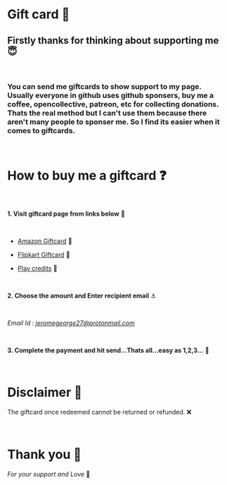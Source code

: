 # Gift card 🎁

## Firstly thanks for thinking about supporting me 😇
<br />

### You can send me giftcards to show support to my page.  Usually everyone in github uses github sponsers, buy me a coffee, opencollective, patreon, etc for collecting donations. Thats the real method but I can't use them because there aren't many people to sponser me.  So I find its easier when it comes to giftcards.

<br />

# How to buy me a giftcard ❓
<br />

**1. Visit giftcard page from links below** 🚀

<br />

- [Amazon Giftcard](https://amzn.to/3PC9sYy) 💜

- [Flipkart Giftcard](https://bit.ly/3LfOsmU) 💛

- [Play credits](https://amzn.to/3Pt0Nr0) 💙 


<br />

**2. Choose the amount and Enter recipient email** ⚓

<br />

*Email Id : jeromegeorge27@protonmail.com*

<br />

**3. Complete the payment and hit send...Thats all...easy as 1,2,3...** 🌌

<br />

# Disclaimer 🚫

The giftcard once redeemed cannot be returned or refunded. ❌ 

<br />

# Thank you 🎉
*For your support and Love* 💜
